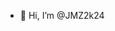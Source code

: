 - 👋 Hi, I’m @JMZ2k24

<!---
JMZ2k24/JMZ2k24 is a ✨ special ✨ repository because its `README.md` (this file) appears on your GitHub profile.
You can click the Preview link to take a look at your changes.
--->
